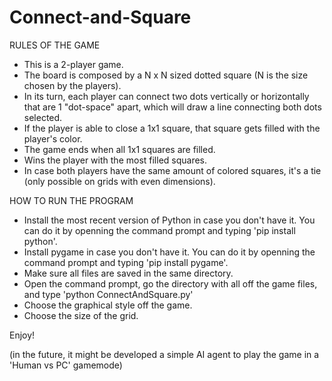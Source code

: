 # Connect-and-Square

RULES OF THE GAME
- This is a 2-player game.
- The board is composed by a N x N sized dotted square (N is the size chosen by the players).
- In its turn, each player can connect two dots vertically  or horizontally that are 1 "dot-space" apart, which will draw a line connecting both dots selected.
- If the player is able to close a 1x1 square, that square gets filled with the player's color.
- The game ends when all 1x1 squares are filled.
- Wins the player with the most filled squares.
- In case both players have the same amount of colored squares, it's a tie (only possible on grids with even dimensions).


HOW TO RUN THE PROGRAM
- Install the most recent version of Python in case you don't have it. You can do it by openning the command prompt and typing 'pip install python'.
- Install pygame in case you don't have it. You can do it by openning the command prompt and typing 'pip install pygame'.
- Make sure all files are saved in the same directory.
- Open the command prompt, go the directory with all off the game files, and type 'python ConnectAndSquare.py'
- Choose the graphical style off the game.
- Choose the size of the grid.


Enjoy!


(in the future, it might be developed a simple AI agent to play the game in a 'Human vs PC' gamemode)
